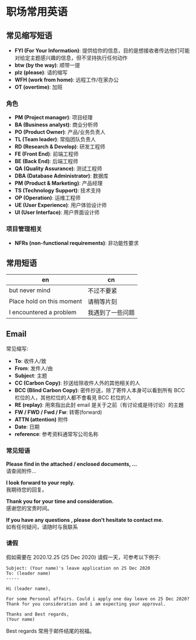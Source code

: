 # 职场常用英语

## 常见缩写短语

- **FYI (For Your Information)**:  提供给你的信息，目的是想接收者传达他们可能对给定主题感兴趣的信息，但不坚持执行任何动作
- **btw (by the way)**: 顺带一提
- **plz (please)**: 请的缩写
- **WFH (work from home)**: 远程工作/在家办公
- **OT (overtime)**: 加班

### 角色

- **PM (Project manager)**: 项目经理
- **BA (Business analyst)**: 商业分析师
- **PO (Product Owner)**: 产品/业务负责人
- **TL (Team leader)**: 常指团队负责人
- **RD (Research & Develop)**: 研发工程师
- **FE (Front End)**: 前端工程师
- **BE (Back End)**: 后端工程师
- **QA (Quality Assurance)**: 测试工程师
- **DBA (Database Administrator)**: 数据库
- **PM (Product & Marketing)**: 产品经理
- **TS (Technology Support)**: 技术支持
- **OP (Operation)**: 运维工程师
- **UE (User Experience)**: 用户体验设计师
- **UI (User Interface)**: 用户界面设计师

### 项目管理相关

- **NFRs (non-functional requirements)**: 非功能性要求

## 常用短语

| en                        | cn               |
| ------------------------- | ---------------- |
| but never mind            | 不过不要紧       |
| Place hold on this moment | 请稍等片刻       |
| I encountered a problem   | 我遇到了一些问题 |

## Email

常见缩写:

- **To**: 收件人/致
- **From**: 发件人/由
- **Subject**: 主题
- **CC (Carbon Copy)**: 抄送给除收件人外的其他相关的人
- **BCC (Blind Carbon Copy)**: 密件抄送，除了寄件人本身可以看到所有 BCC 栏位的人，其他栏位的人都不會看見 BCC 栏位的人
- **RE (replay)**: 用來指出此封 email 是关于之前（有讨论或是待讨论）的主題
- **FW / FWD / Fwd / Fw**: 转寄(forward)
- **ATTN (attention)** 附件
- **Date**: 日期
- **reference**: 参考资料通常写公司名称

### 常见短语

**Please find in the attached / enclosed documents, …**  
请查阅附件…

**I look forward to your reply.**  
我期待您的回复。

**Thank you for your time and consideration.**  
感谢您的宝贵时间。

**If you have any questions , please don't hesitate to contact me.**  
如有任何疑问，请随时与我联系

### 请假

假如需要在 2020.12.25 (25 Dec 2020) 请假一天，可参考以下例子:

``` example
Subject: (Your name)'s leave application on 25 Dec 2020
To: (leader name)
-----

Hi (leader name),

For some Personal affairs. Could i apply one day leave on 25 Dec 2020?
Thank for you consideration and i am expecting your approval.

Thanks and Best regards,
(Your name)

```

Best regards 常用于邮件结尾的祝福。
